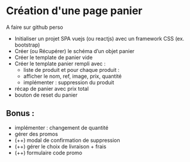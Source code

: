 # Création d'une page panier 

A faire sur github perso


- Initialiser un projet SPA vuejs (ou reactjs) avec un framework CSS (ex. bootstrap)
- Créer (ou Récupérer) le schéma d’un objet panier
- Créer le template de panier vide
- Créer le template panier rempli avec :
	- liste de produit et pour chaque produit :
	- afficher le nom, ref, image, prix, quantité
	- implémenter : suppression du produit	
- récap de panier avec prix total
- bouton de reset du panier
	
	
## Bonus : 

- implémenter : changement de quantité
- gérer des promos	
- (++) modal de confirmation de suppression
- (++) gérer le choix de livraison + frais
- (++) formulaire code promo
